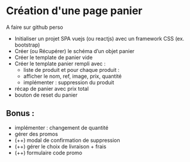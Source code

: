 # Création d'une page panier 

A faire sur github perso


- Initialiser un projet SPA vuejs (ou reactjs) avec un framework CSS (ex. bootstrap)
- Créer (ou Récupérer) le schéma d’un objet panier
- Créer le template de panier vide
- Créer le template panier rempli avec :
	- liste de produit et pour chaque produit :
	- afficher le nom, ref, image, prix, quantité
	- implémenter : suppression du produit	
- récap de panier avec prix total
- bouton de reset du panier
	
	
## Bonus : 

- implémenter : changement de quantité
- gérer des promos	
- (++) modal de confirmation de suppression
- (++) gérer le choix de livraison + frais
- (++) formulaire code promo
